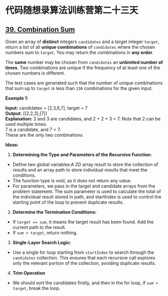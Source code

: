 # 代码随想录算法训练营第二十三天
## [39. Combination Sum](https://leetcode.com/problems/combination-sum/description/)

Given an array of **distinct** integers `candidates` and a target integer `target`, return a list of all **unique combinations** of `candidates` where the chosen numbers sum to `target`. You may return the combinations in **any order**.

The **same** number may be chosen from `candidates` an **unlimited number of times**. Two combinations are unique if the 
frequency
 of at least one of the chosen numbers is different.

The test cases are generated such that the number of unique combinations that sum up to `target` is less than `150` combinations for the given input.

**Example 1:**

**Input:** candidates = [2,3,6,7], target = 7<br>
**Output:** [[2,2,3],[7]]<br>
**Explanation:**
2 and 3 are candidates, and 2 + 2 + 3 = 7. Note that 2 can be used multiple times.<br>
7 is a candidate, and 7 = 7.<br>
These are the only two combinations.

**Ideas:**
1. **Determining the Type and Parameters of the Recursive Function**:
* Define two global variables:A 2D array result to store the collection of results and an array path to store individual results that meet the conditions.
* The function type is void, as it does not return any value.
* For parameters, we pass in the target and candidate arrays from the problem statement. The sum parameter is used to calculate the total of the individual result stored in path, and startIndex is used to control the
starting point of the loop to prevent duplicate results.

2. **Determine the Termination Conditions:**
* If `target == sum`, it means the target result has been found. Add the current path to the result.
* If `sum > target`, return nothing.

3. **Single-Layer Search Logic:**
* Use a single for loop starting from `startIndex` to search through the `candidates` collection. This ensures that each recursive call explores only the relevant portion of the collection, avoiding duplicate results.

4. **Trim Operation**
* We should sort the candidates firstly, and then in the for loop, if `sum > target`, break the loop.

```Java































